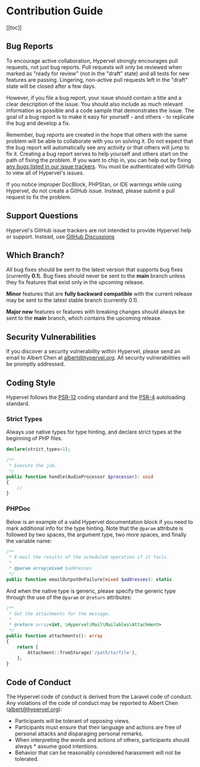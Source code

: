 # Contribution Guide
[[toc]]

## Bug Reports

To encourage active collaboration, Hypervel strongly encourages pull requests, not just bug reports. Pull requests will only be reviewed when marked as "ready for review" (not in the "draft" state) and all tests for new features are passing. Lingering, non-active pull requests left in the "draft" state will be closed after a few days.

However, if you file a bug report, your issue should contain a title and a clear description of the issue. You should also include as much relevant information as possible and a code sample that demonstrates the issue. The goal of a bug report is to make it easy for yourself - and others - to replicate the bug and develop a fix.

Remember, bug reports are created in the hope that others with the same problem will be able to collaborate with you on solving it. Do not expect that the bug report will automatically see any activity or that others will jump to fix it. Creating a bug report serves to help yourself and others start on the path of fixing the problem. If you want to chip in, you can help out by fixing [any bugs listed in our issue trackers](https://github.com/hypervel/components/issues). You must be authenticated with GitHub to view all of Hypervel's issues.

If you notice improper DocBlock, PHPStan, or IDE warnings while using Hypervel, do not create a GitHub issue. Instead, please submit a pull request to fix the problem.

## Support Questions

Hypervel's GitHub issue trackers are not intended to provide Hypervel help or support. Instead, use [GitHub Discussions](https://github.com/hypervel/components/discussions)

## Which Branch?

All bug fixes should be sent to the latest version that supports bug fixes (currently **0.1**). Bug fixes should never be sent to the **main** branch unless they fix features that exist only in the upcoming release.

**Minor** features that are **fully backward compatible** with the current release may be sent to the latest stable branch (currently 0.1).

**Major new** features or features with breaking changes should always be sent to the **main** branch, which contains the upcoming release.

## Security Vulnerabilities

If you discover a security vulnerability within Hypervel, please send an email to Albert Chen at [albert@hypervel.org](mailto:albert@hypervel.org). All security vulnerabilities will be promptly addressed.

## Coding Style

Hypervel follows the [PSR-12](https://github.com/php-fig/fig-standards/blob/master/accepted/PSR-12-extended-coding-style-guide-meta.md) coding standard and the [PSR-4](https://github.com/php-fig/fig-standards/blob/master/accepted/PSR-4-autoloader.md) autoloading standard.

### Strict Types

Always use native types for type hinting, and declare strict types at the beginning of PHP files.

```php
declare(strict_types=1);

/**
 * Execute the job.
 */
public function handle(AudioProcessor $processor): void
{
    //
}
```

### PHPDoc

Below is an example of a valid Hypervel documentation block if you need to mark additional info for the type hinting. Note that the `@param` attribute is followed by two spaces, the argument type, two more spaces, and finally the variable name:

```php
/**
 * E-mail the results of the scheduled operation if it fails.
 *
 * @param array|mixed $addresses
 */
public function emailOutputOnFailure(mixed $addresses): static
```

And when the native type is generic, please specify the generic type through the use of the `@param` or `@return` attributes:

```php
/**
 * Get the attachments for the message.
 *
 * @return array<int, \Hypervel\Mail\Mailables\Attachment>
 */
public function attachments(): array
{
    return [
        Attachment::fromStorage('/path/to/file'),
    ];
}
```

## Code of Conduct

The Hypervel code of conduct is derived from the Laravel code of conduct. Any violations of the code of conduct may be reported to Albert Chen (albert@hypervel.org):

* Participants will be tolerant of opposing views.
* Participants must ensure that their language and actions are free of personal attacks and disparaging personal remarks.
* When interpreting the words and actions of others, participants should always * assume good intentions.
* Behavior that can be reasonably considered harassment will not be tolerated.